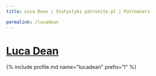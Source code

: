 ```yaml
---
title: Luca Dean | Statystyki patronite.pl | Patromierz

permalink: /lucadean
---
```


# [Luca Dean](https://patronite.pl/lucadean)

{% include profile.md name="lucadean" prefix="l" %}
